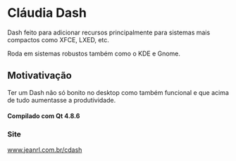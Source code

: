 Cláudia Dash
=============

Dash feito para adicionar recursos principalmente para sistemas mais compactos como XFCE, LXED, etc.

Roda em sistemas robustos também como o KDE e Gnome.

## Motivativação

Ter um Dash não só bonito no desktop como também funcional e que acima de tudo aumentasse a produtividade.

#### Compilado com Qt 4.8.6

### Site
www.jeanrl.com.br/cdash

